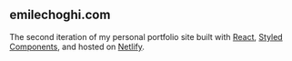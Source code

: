 ## emilechoghi.com

The second iteration of my personal portfolio site built with [React](https://reactjs.org/), [Styled Components](https://www.styled-components.com/), and hosted on [Netlify](https://www.netlify.com/).
